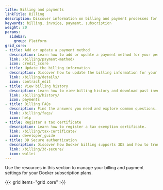 ```yaml
---
title: Billing and payments
linkTitle: Billing
description: Discover information on billing and payment processes for Docker subscriptions.
keywords: billing, invoice, payment, subscription
weight: 20
params:
  sidebar:
    group: Platform
grid_core:
- title: Add or update a payment method
  description: Learn how to add or update a payment method for your personal account or organization.
  link: /billing/payment-method/
  icon: credit_score
- title: Update the billing information
  description: Discover how to update the billing information for your personal account or organization.
  link: /billing/details/
  icon: contract_edit
- title: View billing history
  description: Learn how to view billing history and download past invoices.
  link: /billing/history/
  icon: payments
- title: Billing FAQs
  description: Find the answers you need and explore common questions.
  link: /billing/faqs/
  icon: help
- title: Register a tax certificate
  description: Learn how to register a tax exemption certificate.
  link: /billing/tax-certificate/
  icon: developer_guide
- title: 3D Secure authentication
  description: Discover how Docker billing supports 3DS and how to troubleshoot potential issues.
  link: /billing/3d-secure/
  icon: wallet
---
```


Use the resources in this section to manage your billing and payment settings for your Docker subscription plans.

{{< grid items="grid_core" >}}
